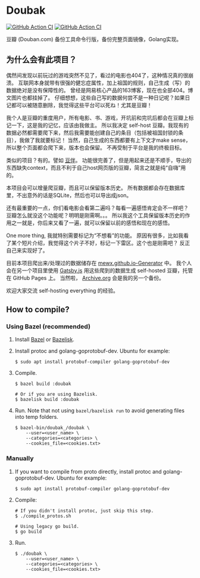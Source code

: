 # Doubak

[![GitHub Action CI](https://github.com/its-my-data/doubak/workflows/CI/badge.svg?branch=master)](https://github.com/its-my-data/doubak/actions?query=workflow%3ACI)
[![GitHub Action CI](https://github.com/its-my-data/doubak/workflows/Release/badge.svg?branch=master)](https://github.com/its-my-data/doubak/actions?query=workflow%3ARelease)

豆瓣 (Douban.com) 备份工具命令行版，备份完整页面镜像，Golang实现。

## 为什么会有此项目？
偶然间发现以前玩过的游戏突然不见了，看过的电影也404了，这种情况真的很崩溃。
互联网本身就带有很强的健忘症属性，加上祖国的规则，自己生成（写）的数据绝对是没有保障性的。
曾经是网易核心产品的163博客，现在也全部404。博文图片也都挂掉了。
仔细想想，这些自己写的数据何尝不是一种日记呢？如果日记都可以被随意删除，我觉得这些平台可以死ね！尤其是豆瓣！

我个人是豆瓣的重度用户，所有电影、书、游戏，开坑前和完坑后都会在豆瓣上标记一下，这是我的记忆，应该由我做主。
所以我决定 self-host 豆瓣。我现有的数据必然都需要爬下来，然后我需要能创建自己的条目（包括被祖国封锁的条目），我做了我就要标记！
当然，自己生成的东西都要有上下文才make sense，所以整个页面都会爬下来，版本也会保留。
不再受制于平台是我的终极目标。

类似的项目？有的。譬如 [豆伴](https://github.com/doufen-org/tofu)。
功能很完善了，但是用起来还是不顺手，导出的东西缺失context，而且不利于自己host网页版的豆瓣，简言之就是纯“自嗨”用的。

本项目会可以增量爬豆瓣，而且可以保留版本历史。
所有数据都会存在数据库里，不出意外的话是SQLite，然后也可以导出成json。

还有最重要的一点，你们看电影会看第二遍吗？每看一遍感悟肯定会不一样吧？
豆瓣怎么就没这个功能呢？明明是刚需啊。。。
所以我这个工具保留版本历史的作用之一就是，你后来又看了一遍，就可以保留以前的感悟和现在的感悟。

One more thing, 我就特别需要标记为“不想看”的功能。
原因有很多，比如我看了某个短片介绍，我觉得这个片子不好，标记一下雷区。这个也是刚需吧？
反正自己来实现好了。

目前本项目爬出来/处理过的数据储存在 [mewx.github.io-Generator](https://github.com/MewX/mewx.github.io-Generator/tree/master/data/doubak) 中。
我个人会在另一个项目里使用 [Gatsby.js](https://www.gatsbyjs.org/) 用这些爬到的数据生成 self-hosted 豆瓣，托管在 GitHub Pages 上。
当然啦， [Archive.org](http://archive.org) 会是我的另一个备份。

欢迎大家交流 self-hosting everything 的经验。

## How to compile?

### Using Bazel (recommended)

1. Install [Bazel](https://docs.bazel.build/versions/master/install-ubuntu.html) or [Bazelisk](https://github.com/bazelbuild/bazelisk/releases).

2. Install protoc and golang-goprotobuf-dev. Ubuntu for example:

    ```shell
    $ sudo apt install protobuf-compiler golang-goprotobuf-dev
    ```

3. Compile.

    ```shell
    $ bazel build :doubak

    # Or if you are using Bazelisk.
    $ bazelisk build :doubak
    ```
4. Run. Note that not using `bazel/bazelisk run` to avoid generating files into temp folders.

    ```shell
    $ bazel-bin/doubak_/doubak \
        --user=<user_name> \
        --categories=<categories> \
        --cookies_file=<cookies.txt>
    ```

### Manually

1. If you want to compile from proto directly,
install protoc and golang-goprotobuf-dev. Ubuntu for example:

    ```shell
    $ sudo apt install protobuf-compiler golang-goprotobuf-dev
    ```

2. Compile:

    ```shell
    # If you didn't install protoc, just skip this step.
    $ ./compile_protos.sh

    # Using legacy go build.
    $ go build
    ```

3. Run.

    ```shell
    $ ./doubak \
        --user=<user_name> \
        --categories=<categories> \
        --cookies_file=<cookies.txt>
    ```
